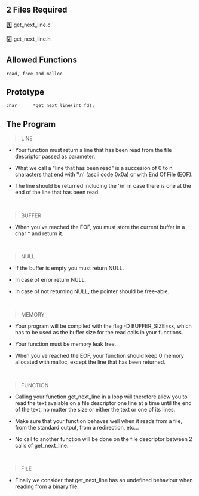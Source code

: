 ## 2 Files Required

:one: get_next_line.c 

:two: get_next_line.h

## Allowed Functions

```
read, free and malloc
```

## Prototype
```
char	  *get_next_line(int fd);
```

## The Program

> LINE

- Your function must return a line that has been read from the file descriptor passed as parameter. 

- What we call a "line that has been read" is a succesion of 0 to n characters that end with '\n' (ascii code 0x0a) or with End Of File (EOF).

- The line should be returned including the '\n' in case there is one at the end of the line that has been read. 

<br>

> BUFFER

- When you've reached the EOF, you must store the current buffer in a char * and return it. 

<br>

> NULL

- If the buffer is empty you must return NULL.

- In case of error return NULL. 

- In case of not returning NULL, the pointer should be free-able.

<br>

> MEMORY

- Your program will be compiled with the flag -D BUFFER_SIZE=xx, which has to be used as the buffer size for the read calls in your functions.

- Your function must be memory leak free.

- When you've reached the EOF, your function should keep 0 memory allocated with malloc, except the line that has been returned.

<br>

> FUNCTION

- Calling your function get_next_line in a loop will therefore allow you to read the text avaiable on a file descriptor one line at a time until the end of the text, no matter the size or either the text or one of its lines.

- Make sure that your function behaves well when it reads from a file, from the standard output, from a redirection, etc... 

- No call to another function will be done on the file descriptor between 2 calls of get_next_line.

<br>

> FILE

- Finally we consider that get_next_line has an undefined behaviour when reading from a binary file.